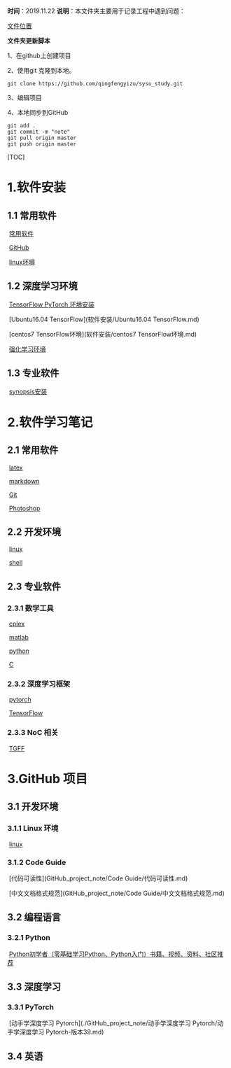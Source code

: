 **时间**：2019.11.22
**说明**：本文件夹主要用于记录工程中遇到问题：

[文件位置](./)

**文件夹更新脚本**

1、在github上创建项目

2、使用git 克隆到本地。

```shell
git clone https://github.com/qingfengyizu/sysu_study.git
```

3、编辑项目

4、本地同步到GitHub

```shell
git add . 
git commit -m "note"
git pull origin master
git push origin master

```

[TOC]



# 1.软件安装

## 1.1 常用软件

​		[常用软件](软件安装/常用软件.md)

​		[GitHub](软件安装/GitHub.md)

​		[linux环境](软件安装/linux环境.md)

## 1.2 深度学习环境

​		[TensorFlow PyTorch 环境安装](软件安装/TensorFlow环境安装.md)

​		[Ubuntu16.04 TensorFlow](软件安装/Ubuntu16.04 TensorFlow.md)

​		[centos7 TensorFlow环境](软件安装/centos7 TensorFlow环境.md)

​		[强化学习环境](软件安装/强化学习环境.md)

## 1.3 专业软件

​		[synopsis安装](软件安装/synopsis安装.md)





# 2.软件学习笔记

## 2.1 常用软件

​	[latex](工具软件使用笔记/latex.md)

​	[markdown](工具软件使用笔记/markdown.md)

​	[Git](工具软件使用笔记/Git.md)

​	[Photoshop](工具软件使用笔记/Photoshop.md)

## 2.2 开发环境

​	[linux](工具软件使用笔记/linux.md)

​	[shell](工具软件使用笔记/shell.md)

## 2.3 专业软件

### 2.3.1 数学工具

​	[cplex](工具软件使用笔记/工具软件使用笔记/cplex.md)

​	[matlab](工具软件使用笔记/matlab.md)

​	[python](工具软件使用笔记/python.md)

​	[C](工具软件使用笔记/C.md)

### 2.3.2 深度学习框架

​	[pytorch](工具软件使用笔记/pytorch.md)

​	[TensorFlow](工具软件使用笔记/TensorFlow.md)

### 2.3.3 NoC 相关

​	[TGFF](工具软件使用笔记/TGFF.md)



# 3.GitHub 项目

## 3.1 开发环境

### 3.1.1 Linux 环境

​		[linux](GitHub_project_note/linux.md)

### 3.1.2 Code Guide

​		[代码可读性](GitHub_project_note/Code Guide/代码可读性.md)

​		[中文文档格式规范](GitHub_project_note/Code Guide/中文文档格式规范.md)

## 3.2 编程语言

### 3.2.1 Python

​		[Python初学者（零基础学习Python、Python入门）书籍、视频、资料、社区推荐](https://github.com/Yixiaohan/codeparkshare)



## 3.3 深度学习



### 3.3.1 PyTorch

​	[动手学深度学习 Pytorch](./GitHub_project_note/动手学深度学习 Pytorch/动手学深度学习 Pytorch-版本39.md)



## 3.4 英语



​		